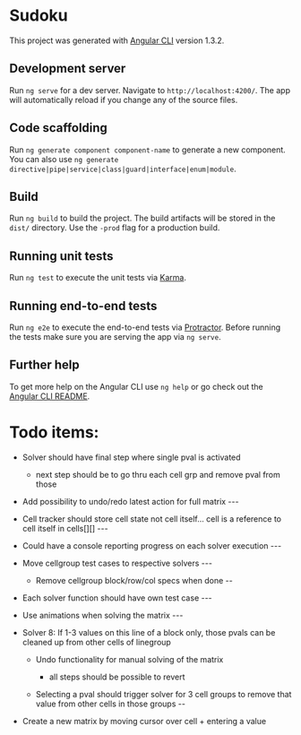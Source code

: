 # Sudoku

This project was generated with [Angular CLI](https://github.com/angular/angular-cli) version 1.3.2.

## Development server

Run `ng serve` for a dev server. Navigate to `http://localhost:4200/`. The app will automatically reload if you change any of the source files.

## Code scaffolding

Run `ng generate component component-name` to generate a new component. You can also use `ng generate directive|pipe|service|class|guard|interface|enum|module`.

## Build

Run `ng build` to build the project. The build artifacts will be stored in the `dist/` directory. Use the `-prod` flag for a production build.

## Running unit tests

Run `ng test` to execute the unit tests via [Karma](https://karma-runner.github.io).

## Running end-to-end tests

Run `ng e2e` to execute the end-to-end tests via [Protractor](http://www.protractortest.org/).
Before running the tests make sure you are serving the app via `ng serve`.

## Further help

To get more help on the Angular CLI use `ng help` or go check out the [Angular CLI README](https://github.com/angular/angular-cli/blob/master/README.md).


# Todo items:

  - Solver should have final step where single pval is activated
    - next step should be to go thru each cell grp and remove pval from those
  
  - Add possibility to undo/redo latest action for full matrix	---

  - Cell tracker should store cell state not cell itself...
    cell is a reference to cell itself in cells[][]		---

  - Could have a console reporting progress on each solver execution ---

  - Move cellgroup test cases to respective solvers		---
    - Remove cellgroup block/row/col specs when done		--
  - Each solver function should have own test case		---

 - Use animations when solving the matrix			---

 - Solver 8: If 1-3 values on this line of a block only, 
    those pvals can be cleaned up from other cells of linegroup
 
    - Undo functionality for manual solving of the matrix
      - all steps should be possible to revert

    - Selecting a pval should trigger solver for 3 cell groups
      to remove that value from other cells in those groups	--

 - Create a new matrix by moving cursor over cell + entering a value
 
